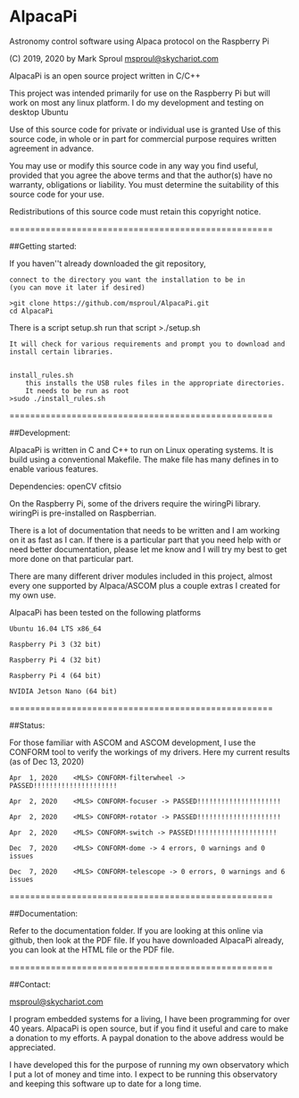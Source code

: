 # AlpacaPi
Astronomy control software using Alpaca protocol on the Raspberry Pi

(C) 2019, 2020 by Mark Sproul msproul@skychariot.com

AlpacaPi is an open source project written in C/C++

This project was intended primarily for use on the Raspberry Pi but will work
on most any linux platform.  I do my development and testing on desktop Ubuntu

Use of this source code for private or individual use is granted
Use of this source code, in whole or in part for commercial purpose requires
written agreement in advance.

You may use or modify this source code in any way you find useful, provided
that you agree the above terms and that the author(s) have no warranty, obligations or liability.
You must determine the suitability of this source code for your use.

Redistributions of this source code must retain this copyright notice.

===================================================

##Getting started:

If you haven''t already downloaded the git repository,

	connect to the directory you want the installation to be in
	(you can move it later if desired)

	>git clone https://github.com/msproul/AlpacaPi.git
    cd AlpacaPi


There is a script setup.sh
run that script
	>./setup.sh

	It will check for various requirements and prompt you to download and install certain libraries.


	install_rules.sh
		this installs the USB rules files in the appropriate directories.
		It needs to be run as root
	>sudo ./install_rules.sh


===================================================

##Development:

AlpacaPi is written in C and C++ to run on Linux operating systems.
It is build using a conventional Makefile.
The make file has many defines in to enable various features.

Dependencies:
	openCV
	cfitsio

On the Raspberry Pi, some of the drivers require the wiringPi library.
wiringPi is pre-installed on Raspberrian.


There is a lot of documentation that needs to be written and I am working on it
as fast as I can.  If there is a particular part that you need help with or
need better documentation, please let me know and I will try my best to get
more done on that particular part.

There are many different driver modules included in this project, almost every one supported by
Alpaca/ASCOM plus a couple extras I created for my own use.

AlpacaPi has been tested on the following platforms

	Ubuntu 16.04 LTS x86_64

	Raspberry Pi 3 (32 bit)

	Raspberry Pi 4 (32 bit)

	Raspberry Pi 4 (64 bit)

	NVIDIA Jetson Nano (64 bit)

===================================================

##Status:

For those familiar with ASCOM and ASCOM development, I use the CONFORM tool to
verify the workings of my drivers.  Here my current results
(as of Dec 13, 2020)

	Apr  1,	2020	<MLS> CONFORM-filterwheel -> PASSED!!!!!!!!!!!!!!!!!!!!!

	Apr  2,	2020	<MLS> CONFORM-focuser -> PASSED!!!!!!!!!!!!!!!!!!!!!

	Apr  2,	2020	<MLS> CONFORM-rotator -> PASSED!!!!!!!!!!!!!!!!!!!!!

	Apr  2,	2020	<MLS> CONFORM-switch -> PASSED!!!!!!!!!!!!!!!!!!!!!

	Dec  7,	2020	<MLS> CONFORM-dome -> 4 errors, 0 warnings and 0 issues

	Dec  7,	2020	<MLS> CONFORM-telescope -> 0 errors, 0 warnings and 6 issues


===================================================

##Documentation:

Refer to the documentation folder.
If you are looking at this online via github, then look at the PDF file.
If you have downloaded AlpacaPi already, you can look at the HTML file or the PDF file.

===================================================


##Contact:

msproul@skychariot.com

I program embedded systems for a living, I have been programming for over 40 years.
AlpacaPi is open source, but if you find it useful and care to make a donation to my efforts.
A paypal donation to the above address would be appreciated.

I have developed this for the purpose of running my own observatory which I put a lot of money
and time into.
I expect to be running this observatory and keeping this software up to date for a long time.



